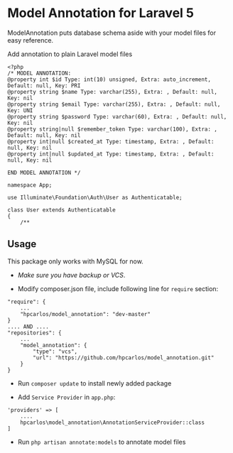 # Model Annotation for Laravel 5

ModelAnnotation puts database schema aside with your model files for easy reference.

Add annotation to plain Laravel model files

```
<?php
/* MODEL ANNOTATION:
@property int $id Type: int(10) unsigned, Extra: auto_increment, Default: null, Key: PRI
@property string $name Type: varchar(255), Extra: , Default: null, Key: nil
@property string $email Type: varchar(255), Extra: , Default: null, Key: UNI
@property string $password Type: varchar(60), Extra: , Default: null, Key: nil
@property string|null $remember_token Type: varchar(100), Extra: , Default: null, Key: nil
@property int|null $created_at Type: timestamp, Extra: , Default: null, Key: nil
@property int|null $updated_at Type: timestamp, Extra: , Default: null, Key: nil

END MODEL ANNOTATION */

namespace App;

use Illuminate\Foundation\Auth\User as Authenticatable;

class User extends Authenticatable
{
    /**
```


## Usage

This package only works with MySQL for now.


- *Make sure you have backup or VCS*.


- Modify composer.json file, include following line for `require` section:

```
"require": {
    ...
    "hpcarlos/model_annotation": "dev-master"
}
.... AND ....
"repositories": {
    ...
    "model_annotation": {
        "type": "vcs",
        "url": "https://github.com/hpcarlos/model_annotation.git"
    }
}
```


- Run `composer update` to install newly added package


- Add `Service Provider` in `app.php`:

```
'providers' => [
    ....
    hpcarlos\model_annotation\AnnotationServiceProvider::class
]
```


- Run `php artisan annotate:models` to annotate model files



